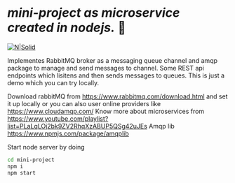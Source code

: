 # _mini-project as microservice created in nodejs._ 🚀

[![N|Solid](https://nodejs.org/static/images/logo.svg)](https://nodejs.org/en/)

Implementes RabbitMQ broker as a messaging queue channel and amqp package to manage and send messages to channel.
Some REST api endpoints which lisitens and then sends messages to queues. 
This is just a demo which you can try locally.

Download rabbitMQ from https://www.rabbitmq.com/download.html and set it up locally or you can also user online providers like https://www.cloudamqp.com/
Know more about microservices from https://www.youtube.com/playlist?list=PLaLqLOj2bk9ZV2RhqXzABUP5QSg42uJEs
Amqp lib https://www.npmjs.com/package/amqplib

Start node server by doing
```sh
cd mini-project
npm i
npm start
```
